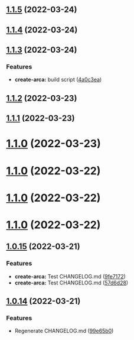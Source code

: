 ## [1.1.5](https://github.com/Spencer17x/arca/compare/create-arca@1.1.4...create-arca@1.1.5) (2022-03-24)



## [1.1.4](https://github.com/Spencer17x/arca/compare/create-arca@1.1.3...create-arca@1.1.4) (2022-03-24)



## [1.1.3](https://github.com/Spencer17x/arca/compare/create-arca@1.1.2...create-arca@1.1.3) (2022-03-24)


### Features

* **create-arca:** build script ([4a0c3ea](https://github.com/Spencer17x/arca/commit/4a0c3ea35fda4dae6febfa4f9db1bf927204900e))



## [1.1.2](https://github.com/Spencer17x/arca/compare/create-arca@1.1.1...create-arca@1.1.2) (2022-03-23)



## [1.1.1](https://github.com/Spencer17x/arca/compare/create-arca@1.1.0...create-arca@1.1.1) (2022-03-23)



# [1.1.0](https://github.com/Spencer17x/arca/compare/create-arca@1.1.0...create-arca@1.1.0) (2022-03-23)



# [1.1.0](https://github.com/Spencer17x/arca/compare/create-arca@1.0.15...create-arca@1.1.0) (2022-03-22)



# [1.1.0](https://github.com/Spencer17x/arca/compare/create-arca@1.0.15...create-arca@1.1.0) (2022-03-22)



# [1.1.0](https://github.com/Spencer17x/arca/compare/create-arca@1.0.15...create-arca@1.1.0) (2022-03-22)



## [1.0.15](https://github.com/Spencer17x/arca/compare/create-arca@1.0.14...create-arca@1.0.15) (2022-03-21)


### Features

* **create-arca:** Test CHANGELOG.md ([9fe7172](https://github.com/Spencer17x/arca/commit/9fe71720360f8877810e2bcb7776e23a8039cb1a))
* **create-arca:** Test CHANGELOG.md ([57d6d28](https://github.com/Spencer17x/arca/commit/57d6d284598936d204fec97522c307bb6374d678))



## [1.0.14](https://github.com/Spencer17x/arca/compare/create-arca@1.0.13...create-arca@1.0.14) (2022-03-21)


### Features

* Regenerate CHANGELOG.md ([99e65b0](https://github.com/Spencer17x/arca/commit/99e65b0aa02be71ba3b7bf41042859a9ee9a0789))



